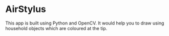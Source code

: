 # AirStylus
This app is built using Python and OpenCV.
It would help you to draw using household objects which are coloured at the tip.